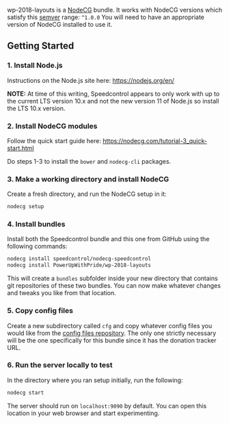 wp-2018-layouts is a [NodeCG](http://github.com/nodecg/nodecg) bundle. 
It works with NodeCG versions which satisfy this [semver](https://docs.npmjs.com/getting-started/semantic-versioning) range: `^1.0.0`
You will need to have an appropriate version of NodeCG installed to use it.

## Getting Started

### 1. Install Node.js
Instructions on the Node.js site here: https://nodejs.org/en/

**NOTE:** At time of this writing, Speedcontrol appears to only work with up to the current LTS version 10.x and not the new version 11 of Node.js so install the LTS 10.x version.

### 2. Install NodeCG modules
Follow the quick start guide here: https://nodecg.com/tutorial-3_quick-start.html

Do steps 1-3 to install the `bower` and `nodecg-cli` packages.

### 3. Make a working directory and install NodeCG
Create a fresh directory, and run the NodeCG setup in it:

```bash
nodecg setup
```

### 4. Install bundles
Install both the Speedcontrol bundle and this one from GitHub using the following commands:

```bash
nodecg install speedcontrol/nodecg-speedcontrol
nodecg install PowerUpWithPride/wp-2018-layouts
```

This will create a `bundles` subfolder inside your new directory that contains git repositories of these two bundles.  You can now make whatever changes and tweaks you like from that location.

### 5. Copy config files
Create a new subdirectory called `cfg` and copy whatever config files you would like from the [config files repository](https://github.com/PowerUpWithPride/puwp-config-files/tree/master/layouts).  The only one strictly necessary will be the one specifically for this bundle since it has the donation tracker URL.

### 6. Run the server locally to test
In the directory where you ran setup initially, run the following:

```bash
nodecg start
```

The server should run on `localhost:9090` by default.  You can open this location in your web browser and start experimenting.
